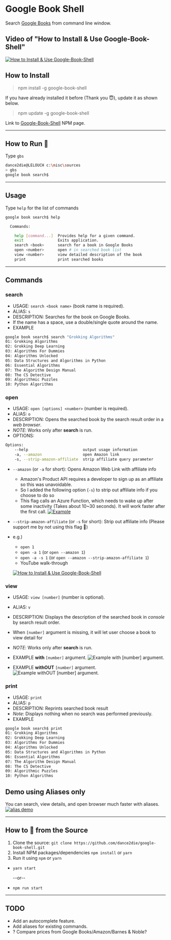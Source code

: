 # Google Book Shell
Search [Google Books](https://books.google.com/) from command line window.

## Video of "How to Install & Use Google-Book-Shell"
[![How to Install & Use Google-Book-Shell](https://i.imgur.com/YtI0HA0.gif)](http://www.youtube.com/watch?v=XK4NgwJqw0s "Google Book Shell (NodeJS CLI) Demo
")

## How to Install
> npm install -g google-book-shell

If you have already installed it before (Thank you 😇), update it as shown below.
> npm update -g google-book-shell

Link to [Google-Book-Shell](https://www.npmjs.com/package/google-book-shell) NPM page.
_____

## How to Run 🏃‍
Type `gbs`
```bash
dance2die@LELOUCH c:\misc\sources
> gbs
google book search$
```
_____
## Usage
Type `help` for the list of commands
```bash
google book search$ help

  Commands:

    help [command...]  Provides help for a given command.
    exit               Exits application.
    search <book>      search for a book in Google Books
    open <number>      open # in searched book list
    view <number>      view detailed description of the book
    print              print searched books
```
_____
## Commands
### **search**
  - USAGE: `search <book name>` (book name is required).
  - ALIAS: `s`
  - DESCRIPTION: Searches for the book on Google Books.
  - If the name has a space, use a double/single quote around the name.
  - EXAMPLE
  ```bash
  google book search$ search "Grokking Algorithms"
  01: Grokking Algorithms
  02: Grokking Deep Learning
  03: Algorithms For Dummies
  04: Algorithms Unlocked
  05: Data Structures and Algorithms in Python
  06: Essential Algorithms
  07: The Algorithm Design Manual
  08: The CS Detective
  09: Algorithmic Puzzles
  10: Python Algorithms
  ```
### **open**
  - USAGE: `open [options] <number>` (number is required).
  - ALIAS: `o`
  - DESCRIPTION: Opens the searched book by the search result order in a *web browser*.
  - *NOTE*: Works only after **search** is run.
  - OPTIONS:

  ```bash
  Options:
      --help                        output usage information
      -a, --amazon                  open Amazon link
      -s, --strip-amazon-affiliate  strip affiliate query parameter
  ```
  - `--amazon` (or `-a` for short): Opens Amazon Web Link with affiliate info
      - Amazon's Product API requires a developer to sign up as an affiliate so this was unavoidable.
      - So I added the following option (`-s`) to strip out affiliate info if you choose to do so
      - This flag calls an Azure Function, which needs to wake up after some inactivity (Takes about 10~30 seconds). It will work faster after the first call.
      [![Example](https://i.imgur.com/7CnFDfe.gif)](https://youtu.be/htMZAkHSM94)
  - `--strip-amazon-affiliate` (or `-s` for short): Strip out affiliate info (Please support me by not using this flag 👼)
  - e.g.) 
      - `open 1`
      - `open -a 1` (or `open --amazon 1`)
      - `open -a -s 1` (or `open --amazon --strip-amazon-affiliate 1`)
      - YouTube walk-through

      [![How to Install & Use Google-Book-Shell](http://img.youtube.com/vi/_6tfVYkrJQU/0.jpg)](https://www.youtube.com/watch?v=_6tfVYkrJQU")
### **view**
  - USAGE: `view [number]` (number is optional).
  - ALIAS: `v`
  - DESCRIPTION: Displays the description of the searched book in *console* by search result order.
  - When `[number]` argument is missing, it will let user choose a book to view detail for
  - *NOTE*: Works only after **search** is run.
  - EXAMPLE **with** `[number]` argument.
  ![Example with `[number]` argument.](https://i.imgur.com/J5THPsJ.gif)

  - EXAMPLE **withOUT** `[number]` argument.
  ![Example withOUT `[number]` argument.](https://i.imgur.com/leUgfor.gif)
### **print**
  - USAGE: `print`
  - ALIAS: `p`
  - DESCRIPTION: Reprints searched book result
  - *Note*: Displays nothing when no search was performed previously.
  - EXAMPLE
  ```bash
  google book search$ print                    
  01: Grokking Algorithms                      
  02: Grokking Deep Learning                   
  03: Algorithms For Dummies                   
  04: Algorithms Unlocked                      
  05: Data Structures and Algorithms in Python 
  06: Essential Algorithms                     
  07: The Algorithm Design Manual              
  08: The CS Detective                         
  09: Algorithmic Puzzles                      
  10: Python Algorithms                        
  ```

## Demo using Aliases only
You can search, view details, and open browser much faster with aliases.
[![alias demo](https://i.imgur.com/4elrs5F.gif)](https://youtu.be/R1BYlWvktGs)
_____
## How to‍ 🏃‍ from the Source
1. Clone the source: 
`git clone https://github.com/dance2die/google-book-shell.git`
2. Install NPM packages/dependencies
`npm install` or `yarn`
3. Run it using `npm` or `yarn`
- `yarn start`

    --or--

- `npm run start`
_____
## TODO
- Add an autocomplete feature.
- Add aliases for existing commands.
- ? Compare prices from Google Books/Amazon/Barnes & Noble?
